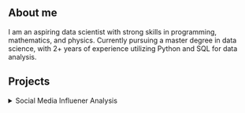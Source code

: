 ## About me 

I am an aspiring data scientist with strong skills in programming, mathematics, and physics. Currently pursuing a master degree in data science, with 2+ years of experience utilizing Python and SQL for data analysis.

## Projects

<details>
  <summary> Social Media Influener Analysis</summary>
  
  Test
  
</details>
